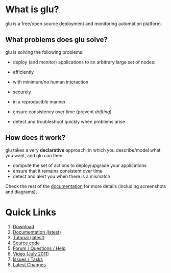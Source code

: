 What is glu?
============
glu is a free/open source deployment and monitoring automation platform.

What problems does glu solve?
-----------------------------

glu is solving the following problems:

* deploy (and monitor) applications to an arbitrary large set of nodes: 

 * efficiently
 * with minimum/no human interaction
 * securely
 * in a reproducible manner

* ensure consistency over time (prevent *drifting*)
* detect and troubleshoot quickly when problems arise

How does it work?
-----------------

glu takes a very **declarative** approach, in which you describe/model what you want, and glu can then:

* compute the set of actions to deploy/upgrade your applications
* ensure that it remains consistent over time
* detect and alert you when there is a mismatch

Check the rest of the [documentation](http://linkedin.github.com/glu/docs/latest/html/index.html) for more details (including  screenshots and diagrams).

Quick Links
===========

1. [Download](https://github.com/linkedin/glu/downloads)
2. [Documentation (latest)](http://linkedin.github.com/glu/docs/latest/html/index.html)
3. [Tutorial (latest)](http://linkedin.github.com/glu/docs/latest/html/tutorial.html)
4. [Source code](http://www.github.com/linkedin/glu)
5. [Forum / Questions / Help](http://glu.977617.n3.nabble.com/)
6. [Video (July 2011)](http://devops.com/2011/07/09/glu-deployment-automation-video/)
7. [Issues / Tasks](https://github.com/linkedin/glu/issues)
8. [Latest Changes](http://linkedin.github.com/glu/docs/latest/html/RELEASE.html)
